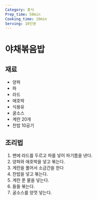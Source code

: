 ```yaml
---
Category: 중식
Prep_time: 50min
Cooking_time: 10min
Serving: 10인분
---
```


# 야채볶음밥

## 재료
* 양파
* 파
* 라드
* 애호박
* 식용유
* 굴소스
* 계란 20개
* 찬밥 10공기  

## 조리법
1. 팬에 라드를 두르고 파를 넣어 파기름을 낸다.
2. 양파와 애호박을 넣고 볶는다.
3. 계란을 풀어서 소금간을 한다
4. 찬밥을 넣고 볶는다.
5. 계란 푼 물을 넣는다.
6. 들들 볶는다.
7. 굴소스를 양껏 넣는다.